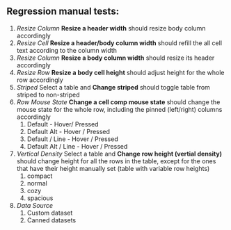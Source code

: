 ## Regression manual tests:
1. *Resize Column* **Resize a header width** should resize body column accordingly
1. *Resize Cell* **Resize a header/body column width** should refill the all cell text according to the column width
1. *Resize Column* **Resize a body column width** should resize its header accordingly
1. *Resize Row* **Resize a body cell height** should adjust height for the whole row accordingly
1. *Striped* Select a table and **Change striped** should toggle table from striped to non-striped
1. *Row Mouse State* **Change a cell comp mouse state** should change the mouse state for the whole row, including the pinned (left/right) columns accordingly  
    1. Default - Hover/ Pressed  
    1. Default Alt - Hover / Pressed  
    1. Default / Line - Hover / Pressed  
    1. Default Alt / Line - Hover / Pressed  
1. *Vertical Density* Select a table and **Change row height (vertial density)** should change height for all the rows in the table, except for the ones that have their height manually set (table with variable row heights) 
    1. compact
    1. normal
    1. cozy
    1. spacious
1. *Data Source*
    1. Custom dataset
    1. Canned datasets

